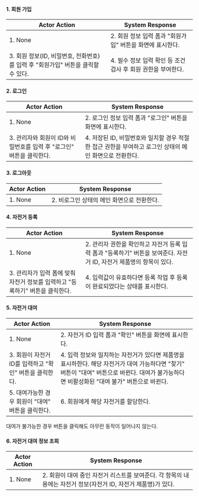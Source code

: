 #### 1. 회원 가입
|Actor Action | System Response |
|---          |---              |
|1. None |2. 회원 정보 입력 폼과 "회원가입" 버튼을 화면에 표시한다. |
|3. 회원 정보(ID, 비밀번호, 전화번호)를 입력 후 "회원가입" 버튼을 클릭할 수 있다. |4. 필수 정보 입력 확인 등 조건 검사 후 회원 권한을 부여한다. |

#### 2. 로그인
|Actor Action | System Response |
|---          |---              |
|1. None | 2. 로그인 정보 입력 폼과 "로그인" 버튼을 화면에 표시한다. |
|3. 관리자와 회원이 ID와 비밀번호를 입력 후 "로그인" 버튼을 클릭한다. |4. 저장된 ID, 비밀번호와 일치할 경우 적절한 접근 권한을 부여하고 로그인 상태의 메인 화면으로 전환한다. |

#### 3. 로그아웃
|Actor Action | System Response |
|---          |---              |
|1. None | 2. 비로그인 상태의 메인 화면으로 전환한다. |

#### 4. 자전거 등록
|Actor Action | System Response |
|---|---|
|1. None | 2. 관리자 권한을 확인하고 자전거 등록 입력 폼과 "등록하기" 버튼을 보여준다. 자전거 ID, 자전거 제품명의 항목이 있다. |
|3. 관리자가 입력 폼에 맞춰 자전거 정보를 입력하고 "등록하기" 버튼을 클릭한다. | 4. 입력값이 유효하다면 등록 작업 후 등록이 완료되었다는 상태를 표시한다. |

#### 5. 자전거 대여
|Actor Action | System Response |
|---|---|
|1. None | 2. 자전거 ID 입력 폼과 "확인" 버튼을 화면에 표시한다. |
| 3. 회원이 자전거 ID를 입력하고 "확인" 버튼을 클릭한다. | 4. 입력 정보와 일치하는 자전거가 있다면 제품명을 표시하한다. 해당 자전거가 대여 가능하다면 "찾기" 버튼이 "대여" 버튼으로 바뀐다. 대여가 불가능하다면 비활성화된 "대여 불가" 버튼으로 바뀐다. |
| 5. 대여가능한 경우 회원이 "대여" 버튼을 클릭한다.| 6. 회원에게 해당 자전거를 할당한다. |
대여가 불가능한 경우 버튼을 클릭해도 아무런 동작이 일어나지 않는다.

#### 6. 자전거 대여 정보 조회
|Actor Action | System Response |
|---|---|
|1. None | 2. 회원이 대여 중인 자전거 리스트를 보여준다. 각 항목의 내용에는 자전거 정보(자전거 ID, 자전거 제품명)가 있다.|

